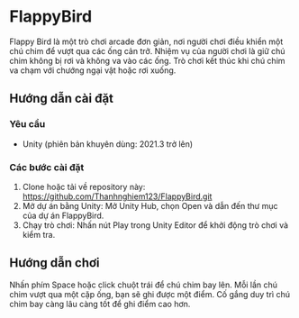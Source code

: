 # FlappyBird
Flappy Bird là một trò chơi arcade đơn giản, nơi người chơi điều khiển một chú chim để vượt qua các ống cản trở. Nhiệm vụ của người chơi là giữ chú chim không bị rơi và không va vào các ống. Trò chơi kết thúc khi chú chim va chạm với chướng ngại vật hoặc rơi xuống.
## Hướng dẫn cài đặt

### Yêu cầu
- Unity (phiên bản khuyên dùng: 2021.3 trở lên)

### Các bước cài đặt
1. Clone hoặc tải về repository này: https://github.com/Thanhnghiem123/FlappyBird.git
2. Mở dự án bằng Unity: Mở Unity Hub, chọn Open và dẫn đến thư mục của dự án FlappyBird.
3. Chạy trò chơi: Nhấn nút Play trong Unity Editor để khởi động trò chơi và kiểm tra.

## Hướng dẫn chơi
Nhấn phím Space hoặc click chuột trái để chú chim bay lên.
Mỗi lần chú chim vượt qua một cặp ống, bạn sẽ ghi được một điểm.
Cố gắng duy trì chú chim bay càng lâu càng tốt để ghi điểm cao hơn.
